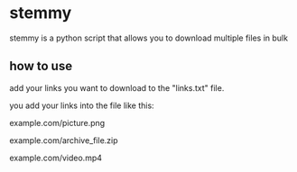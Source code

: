 # stemmy
stemmy is a python script that allows you to download multiple files in bulk

## how to use
add your links you want to download to the "links.txt" file. 

you add your links into the file like this:

example.com/picture.png

example.com/archive_file.zip

example.com/video.mp4
